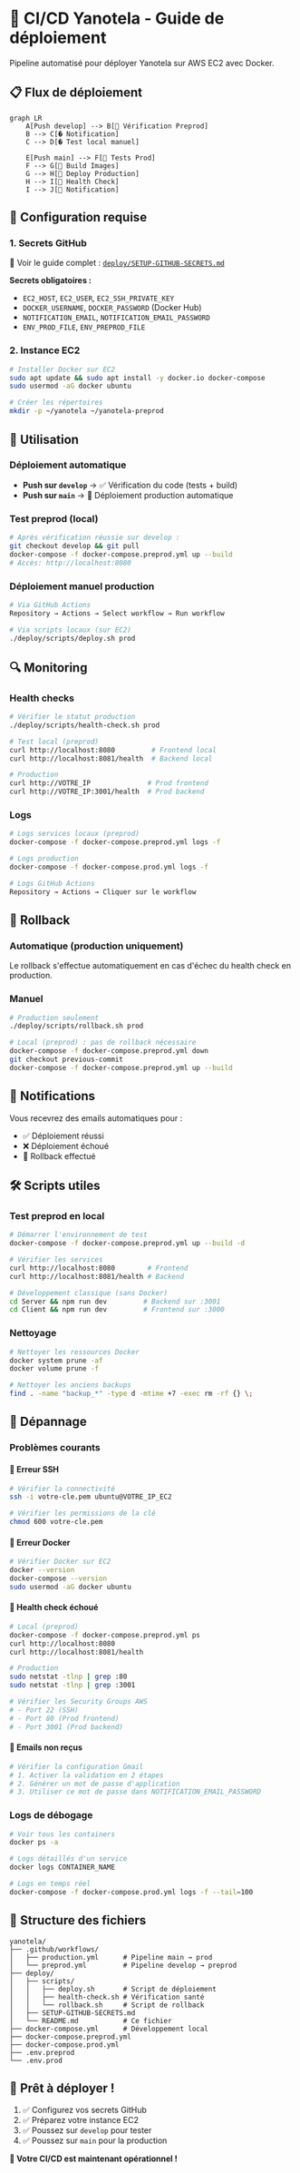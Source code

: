 # 🚀 CI/CD Yanotela - Guide de déploiement

Pipeline automatisé pour déployer Yanotela sur AWS EC2 avec Docker.

## 📋 Flux de déploiement

```mermaid
graph LR
    A[Push develop] --> B[🧪 Vérification Preprod]
    B --> C[� Notification]
    C --> D[� Test local manuel]
    
    E[Push main] --> F[🧪 Tests Prod]
    F --> G[🐳 Build Images]
    G --> H[🚀 Deploy Production]
    H --> I[🏥 Health Check]
    I --> J[📧 Notification]
```

## 🔧 Configuration requise

### 1. Secrets GitHub
📁 Voir le guide complet : [`deploy/SETUP-GITHUB-SECRETS.md`](./SETUP-GITHUB-SECRETS.md)

**Secrets obligatoires :**
- `EC2_HOST`, `EC2_USER`, `EC2_SSH_PRIVATE_KEY`
- `DOCKER_USERNAME`, `DOCKER_PASSWORD` (Docker Hub)
- `NOTIFICATION_EMAIL`, `NOTIFICATION_EMAIL_PASSWORD`
- `ENV_PROD_FILE`, `ENV_PREPROD_FILE`

### 2. Instance EC2
```bash
# Installer Docker sur EC2
sudo apt update && sudo apt install -y docker.io docker-compose
sudo usermod -aG docker ubuntu

# Créer les répertoires
mkdir -p ~/yanotela ~/yanotela-preprod
```

## 🎯 Utilisation

### Déploiement automatique
- **Push sur `develop`** → ✅ Vérification du code (tests + build)
- **Push sur `main`** → 🚀 Déploiement production automatique

### Test preprod (local)
```bash
# Après vérification réussie sur develop :
git checkout develop && git pull
docker-compose -f docker-compose.preprod.yml up --build
# Accès: http://localhost:8080
```

### Déploiement manuel production
```bash
# Via GitHub Actions
Repository → Actions → Select workflow → Run workflow

# Via scripts locaux (sur EC2)
./deploy/scripts/deploy.sh prod
```

## 🔍 Monitoring

### Health checks
```bash
# Vérifier le statut production
./deploy/scripts/health-check.sh prod

# Test local (preprod)
curl http://localhost:8080         # Frontend local
curl http://localhost:8081/health  # Backend local

# Production
curl http://VOTRE_IP              # Prod frontend  
curl http://VOTRE_IP:3001/health  # Prod backend
```

### Logs
```bash
# Logs services locaux (preprod)
docker-compose -f docker-compose.preprod.yml logs -f

# Logs production
docker-compose -f docker-compose.prod.yml logs -f

# Logs GitHub Actions
Repository → Actions → Cliquer sur le workflow
```

## 🔄 Rollback

### Automatique (production uniquement)
Le rollback s'effectue automatiquement en cas d'échec du health check en production.

### Manuel
```bash
# Production seulement
./deploy/scripts/rollback.sh prod

# Local (preprod) : pas de rollback nécessaire
docker-compose -f docker-compose.preprod.yml down
git checkout previous-commit
docker-compose -f docker-compose.preprod.yml up --build
```

## 📧 Notifications

Vous recevrez des emails automatiques pour :
- ✅ Déploiement réussi
- ❌ Déploiement échoué
- 🔄 Rollback effectué

## 🛠️ Scripts utiles

### Test preprod en local
```bash
# Démarrer l'environnement de test
docker-compose -f docker-compose.preprod.yml up --build -d

# Vérifier les services
curl http://localhost:8080        # Frontend
curl http://localhost:8081/health # Backend

# Développement classique (sans Docker)
cd Server && npm run dev         # Backend sur :3001
cd Client && npm run dev         # Frontend sur :3000
```

### Nettoyage
```bash
# Nettoyer les ressources Docker
docker system prune -af
docker volume prune -f

# Nettoyer les anciens backups
find . -name "backup_*" -type d -mtime +7 -exec rm -rf {} \;
```

## 🚨 Dépannage

### Problèmes courants

#### 🔑 Erreur SSH
```bash
# Vérifier la connectivité
ssh -i votre-cle.pem ubuntu@VOTRE_IP_EC2

# Vérifier les permissions de la clé
chmod 600 votre-cle.pem
```

#### 🐳 Erreur Docker
```bash
# Vérifier Docker sur EC2
docker --version
docker-compose --version
sudo usermod -aG docker ubuntu
```

#### 🏥 Health check échoué
```bash
# Local (preprod)
docker-compose -f docker-compose.preprod.yml ps
curl http://localhost:8080
curl http://localhost:8081/health

# Production 
sudo netstat -tlnp | grep :80
sudo netstat -tlnp | grep :3001

# Vérifier les Security Groups AWS
# - Port 22 (SSH)
# - Port 80 (Prod frontend)  
# - Port 3001 (Prod backend)
```

#### 📧 Emails non reçus
```bash
# Vérifier la configuration Gmail
# 1. Activer la validation en 2 étapes
# 2. Générer un mot de passe d'application
# 3. Utiliser ce mot de passe dans NOTIFICATION_EMAIL_PASSWORD
```

### Logs de débogage
```bash
# Voir tous les containers
docker ps -a

# Logs détaillés d'un service
docker logs CONTAINER_NAME

# Logs en temps réel
docker-compose -f docker-compose.prod.yml logs -f --tail=100
```

## 📁 Structure des fichiers

```
yanotela/
├── .github/workflows/
│   ├── production.yml      # Pipeline main → prod
│   └── preprod.yml         # Pipeline develop → preprod
├── deploy/
│   ├── scripts/
│   │   ├── deploy.sh       # Script de déploiement
│   │   ├── health-check.sh # Vérification santé
│   │   └── rollback.sh     # Script de rollback
│   ├── SETUP-GITHUB-SECRETS.md
│   └── README.md           # Ce fichier
├── docker-compose.yml      # Développement local
├── docker-compose.preprod.yml
├── docker-compose.prod.yml
├── .env.preprod
└── .env.prod
```

## 🎉 Prêt à déployer !

1. ✅ Configurez vos secrets GitHub
2. ✅ Préparez votre instance EC2  
3. ✅ Poussez sur `develop` pour tester
4. ✅ Poussez sur `main` pour la production

**🚀 Votre CI/CD est maintenant opérationnel !**